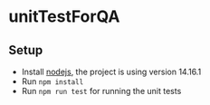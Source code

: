 # unitTestForQA

## Setup
- Install [nodejs](https://nodejs.org/es/), the project is using version 14.16.1
- Run `npm install`
- Run `npm run test` for running the unit tests